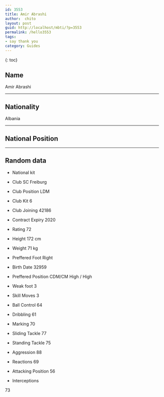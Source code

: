 ```yaml
---
id: 3553
title: Amir Abrashi
author:  chito 
layout: post
guid: http://localhost/mbti/?p=3553
permalink: /hello3553
tags:
- say thank you
category: Guides
---
```



{: toc}


## Name  
Amir Abrashi 

* * *

## Nationality  
Albania 

* * *

## National Position 

* * *

## Random data 

  * National kit 
  * Club 
SC Freiburg 

  * Club Position 
LDM 

  * Club Kit 
6 

  * Club Joining 
42186 

  * Contract Expiry 
2020 

  * Rating 
72 

  * Height 
172 cm 

  * Weight 
71 kg 

  * Preffered Foot 
Right 

  * Birth Date 
32959 

  * Preffered Position 
CDM/CM High / High 

  * Weak foot 
3 

  * Skill Moves 
3 

  * Ball Control 
64 

  * Dribbling 
61 

  * Marking 
70 

  * Sliding Tackle 
77 

  * Standing Tackle 
75 

  * Aggression 
88 

  * Reactions 
69 

  * Attacking Position 
56 

  * Interceptions 

73</ul>